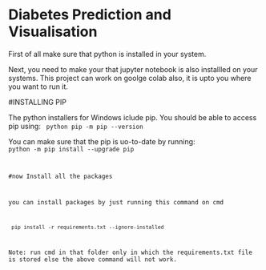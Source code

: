 # Diabetes Prediction and Visualisation

First of all make sure that python is installed in your system.

Next, you need to make your that jupyter notebook is also installled on your systems. This project can work on goolge colab also, it is upto you where you want to run it.

#INSTALLING PIP

The python installers for Windows iclude pip. You should be able to access pip using:
<code> python pip -m pip --version </code>

You can make sure that the pip is uo-to-date by running:
<code> python -m pip install --upgrade pip
  
  #now Install all the packages
  
  you can install packages by just running this command on cmd
  
  <code> pip install -r requirements.txt --ignore-installed</code>
  
  Note: run cmd in that folder only in which the requirements.txt file is stored else the above command will not work.
